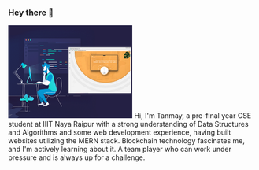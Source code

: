 ### Hey there 👋

<!--
**TanmayNikam/TanmayNikam** is a ✨ _special_ ✨ repository because its `README.md` (this file) appears on your GitHub profile.

Here are some ideas to get you started:

- 🔭 I’m currently working on ...
- 🌱 I’m currently learning ...
- 👯 I’m looking to collaborate on ...
- 🤔 I’m looking for help with ...
- 💬 Ask me about ...
- 📫 How to reach me: ...
- 😄 Pronouns: ...
- ⚡ Fun fact: ...
-->

<p> <img float="right" width="50%" src="https://github.com/TanmayNikam/TanmayNikam/blob/main/images/web_developer.gif"> Hi, I'm Tanmay, a pre-final year CSE student at IIIT Naya Raipur with a strong understanding of Data Structures and Algorithms and some web development experience, having built websites utilizing the MERN stack. Blockchain technology fascinates me, and I'm actively learning about it. A team player who can work under pressure and is always up for a challenge. </p>
